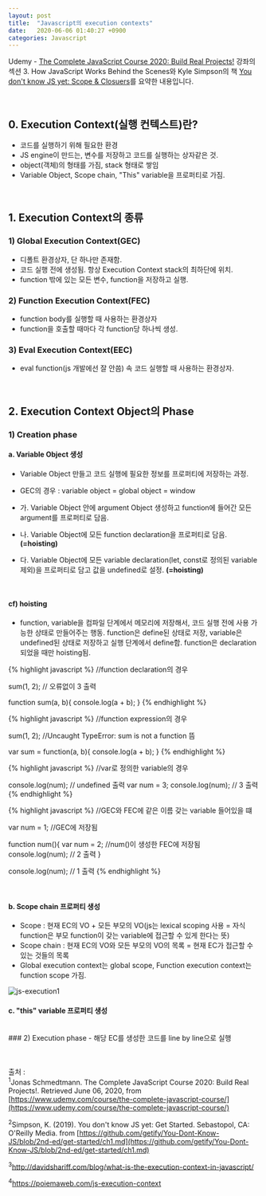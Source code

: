 ```yaml
---
layout: post
title:  "Javascript의 execution contexts"
date:   2020-06-06 01:40:27 +0900
categories: Javascript
---
```


Udemy - [The Complete JavaScript Course 2020: Build Real Projects!](https://www.udemy.com/course/the-complete-javascript-course/) 강좌의 섹션 3. How JavaScript Works Behind the Scenes와 Kyle Simpson의 책 [You don't know JS yet: Scope & Closuers](https://github.com/getify/You-Dont-Know-JS/blob/2nd-ed/get-started/ch1.md)를 요약한 내용입니다. 

<br/>

## 0. Execution Context(실행 컨텍스트)란?
- 코드를 실행하기 위해 필요한 환경
- JS engine이 만드는, 변수를 저장하고 코드를 실행하는 상자같은 것. 
- object(객체)의 형태를 가짐, stack 형태로 쌓임 
- Variable Object, Scope chain, "This" variable을 프로퍼티로 가짐. 

<br/>

## 1. Execution Context의 종류
### 1) Global Execution Context(GEC)
- 디폴트 환경상자, 단 하나만 존재함. 
- 코드 실행 전에 생성됨. 항상 Execution Context stack의 최하단에 위치. 
- function 밖에 있는 모든 변수, function을 저장하고 실행.

### 2) Function Execution Context(FEC)
- function body를 실행할 때 사용하는 환경상자
- function을 호출할 때마다 각 function당 하나씩 생성.

### 3) Eval Execution Context(EEC)
- eval function(js 개발에선 잘 안씀) 속 코드 실행할 때 사용하는 환경상자. 

<br/>

## 2. Execution Context Object의 Phase
### 1) Creation phase
#### a. Variable Object 생성
- Variable Object 만들고 코드 실행에 필요한 정보를 프로퍼티에 저장하는 과정. 

- GEC의 경우 : variable object = global object = window

- 가. Variable Object 안에 argument Object 생성하고 function에 들어간 모든 argument를 프로퍼티로 담음. 

- 나. Variable Object에 모든 function declaration을 프로퍼티로 담음. __(=hoisting)__

- 다. Variable Object에 모든 variable declaration(let, const로 정의된 variable 제외)을 프로퍼티로 담고 값을 undefined로 설정. __(=hoisting)__ 

<br/>

#### cf) hoisting
- function, variable을 컴파일 단계에서 메모리에 저장해서, 코드 실행 전에 사용 가능한 상태로 만들어주는 행동. function은 define된 상태로 저장, variable은 undefined된 상태로 저장하고 실행 단계에서 define함. function은 declaration되었을 때만 hoisting됨.

{% highlight javascript %}
//function declaration의 경우

sum(1, 2); // 오류없이 3 출력

function sum(a, b){
    console.log(a + b);
}
{% endhighlight %}

{% highlight javascript %}
//function expression의 경우

sum(1, 2); //Uncaught TypeError: sum is not a function 뜸

var sum = function(a, b){
    console.log(a + b);
}
{% endhighlight %}

{% highlight javascript %}
//var로 정의한 variable의 경우

console.log(num); // undefined 출력
var num = 3;
console.log(num); // 3 출력
{% endhighlight %}

{% highlight javascript %}
//GEC와 FEC에 같은 이름 갖는 variable 들어있을 떄

var num = 1; //GEC에 저장됨

function num(){
    var num = 2; //num()이 생성한 FEC에 저장됨
    console.log(num); // 2 출력
}

console.log(num); // 1 출력
{% endhighlight %}

<br/>

#### b. Scope chain 프로퍼티 생성
- Scope : 현재 EC의 VO + 모든 부모의 VO(js는 lexical scoping 사용 = 자식 function은 부모 function이 갖는 variable에 접근할 수 있게 한다는 뜻)
- Scope chain : 현재 EC의 VO와 모든 부모의 VO의 목록 = 현재 EC가 접근할 수 있는 것들의 목록
- Global execution context는 global scope, Function execution context는 function scope 가짐.

![js-execution1](https://eungang3.github.io/sue-is-programming/assets/js-execution1.jpg)

#### c. "this" variable 프로퍼티 생성

<br/>
### 2) Execution phase
- 해당 EC를 생성한 코드를 line by line으로 실행

<br/><br/>
출처 : <br/>
<sup>1</sup>Jonas Schmedtmann. The Complete JavaScript Course 2020: Build Real Projects!. Retrieved June 06, 2020, from [https://www.udemy.com/course/the-complete-javascript-course/](https://www.udemy.com/course/the-complete-javascript-course/)<br/>

<sup>2</sup>Simpson, K. (2019). You don't know JS yet: Get Started. Sebastopol, CA: O'Reilly Media. from [https://github.com/getify/You-Dont-Know-JS/blob/2nd-ed/get-started/ch1.md](https://github.com/getify/You-Dont-Know-JS/blob/2nd-ed/get-started/ch1.md) <br/>

<sup>3</sup>http://davidshariff.com/blog/what-is-the-execution-context-in-javascript/ <br/>

<sup>4</sup>https://poiemaweb.com/js-execution-context <br/>